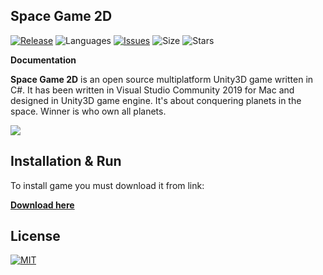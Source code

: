## Space Game 2D

[![Release](https://img.shields.io/github/release/marhor3327/Space-Game-2D.svg)](https://github.com/marhor3327/Space-Game/releases)
![Languages](https://img.shields.io/github/languages/count/marhor3327/Space-Game-2D)
[![Issues](https://img.shields.io/github/issues/marhor3327/Space-Game-2D.svg)](https://github.com/marhor3327/Space-Game-2D/issues)
![Size](https://img.shields.io/github/repo-size/marhor3327/Space-Game-2D.svg)
![Stars](https://img.shields.io/github/stars/marhor3327/Space-Game-2D.svg)

**Documentation**

  **Space Game 2D** is an open source multiplatform Unity3D game written in C#.
It has been written in Visual Studio Community 2019 for Mac and designed in Unity3D game engine. It's about conquering planets in the space. Winner is who own all planets.

![](ship-game-2d.gif)

## Installation & Run

To install game you must download it from link:

**[Download here](https://github.com/marhor3327/Space-Game-2D/releases)**

## License

[![MIT](https://img.shields.io/github/license/marhor3327/Space-Game-2D.svg)](LICENSE)

